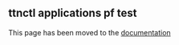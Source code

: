 ## ttnctl applications pf test

This page has been moved to the [documentation](https://www.thethingsnetwork.org/docs/cli/#ttnctl-applications-pf-test)